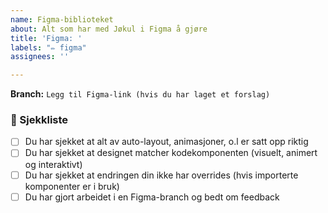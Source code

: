 ```yaml
---
name: Figma-biblioteket
about: Alt som har med Jøkul i Figma å gjøre
title: 'Figma: '
labels: "✏️ figma"
assignees: ''

---
```


<!-- Beskriv kort hva du vil gjøre -->


**Branch:** `Legg til Figma-link (hvis du har laget et forslag)`


### 🎯 Sjekkliste

- [ ] Du har sjekket at alt av auto-layout, animasjoner, o.l er satt opp riktig
- [ ] Du har sjekket at designet matcher kodekomponenten (visuelt, animert og interaktivt)
- [ ] Du har sjekket at endringen din ikke har overrides (hvis importerte komponenter er i bruk)
- [ ] Du har gjort arbeidet i en Figma-branch og bedt om feedback
